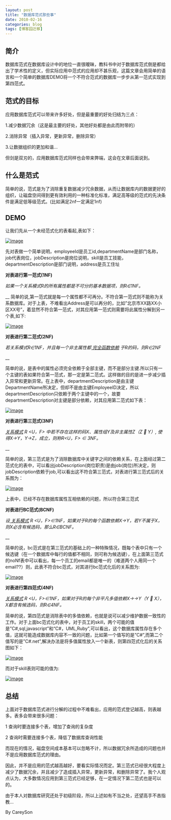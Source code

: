 ```yaml
---
layout: post
title: "数据库范式那些事"
date: 2010-02-16
categories: blog
tags: [博客园迁移]
---
```


## **简介**

数据库范式在数据库设计中的地位一直很暧昧，教科书中对于数据库范式倒是都给出了学术性的定义，但实际应用中范式的应用却不甚乐观，这篇文章会用简单的语言和一个简单的数据库DEMO将一个不符合范式的数据库一步步从第一范式实现到第四范式。

## **范式的目标**

应用数据库范式可以带来许多好处，但是最重要的好处归结为三点：

1.减少数据冗余（这是最主要的好处，其他好处都是由此而附带的）

2.消除异常（插入异常，更新异常，删除异常）

3.让数据组织的更加和谐…

但剑是双刃的，应用数据库范式同样也会带来弊端，这会在文章后面说到。

## **什么是范式**

简单的说，范式是为了消除重复数据减少冗余数据，从而让数据库内的数据更好的组织，让磁盘空间得到更有效利用的一种标准化标准，满足高等级的范式的先决条件是满足低等级范式。\(比如满足2nf一定满足1nf\)

## **DEMO**

让我们先从一个未经范式化的表看起,表如下：

[![image](https://cdn.jsdelivr.net/gh/careyson/careyson.github.io@main/assets/images/2010-02-16-/-0nf_thumb.png)](http://images.cnblogs.com/cnblogs_com/CareySon/WindowsLiveWriter/ebfdc5eb7fff_14F19/0nf_2.png)

先对表做一个简单说明，employeeId是员工id,departmentName是部门名称，job代表岗位，jobDescription是岗位说明，skill是员工技能，departmentDescription是部门说明，address是员工住址

**对表进行第一范式\(1NF\)**

_如果一个关系模式R的所有属性都是不可分的基本数据项，则R∈1NF。_

__ 简单的说,第一范式就是每一个属性都不可再分。不符合第一范式则不能称为关系数据库。对于上表，不难看出Address是可以再分的，比如”北京市XX路XX小区XX号”，着显然不符合第一范式，对其应用第一范式则需要将此属性分解到另一个表,如下:

[![image](https://cdn.jsdelivr.net/gh/careyson/careyson.github.io@main/assets/images/2010-02-16-/-1nf_thumb.png)](http://images.cnblogs.com/cnblogs_com/CareySon/WindowsLiveWriter/ebfdc5eb7fff_14F19/1nf_2.png)

**对表进行第二范式\(2NF\)**

_若关系模式R∈1NF，并且每一个非主属性都_[ _完全函数依赖_](http://baike.baidu.com/view/228997.htm) _于R的码，则R∈2NF_

__

简单的说，是表中的属性必须完全依赖于全部主键，而不是部分主键.所以只有一个主键的表如果符合第一范式，那一定是第二范式。这样做的目的是进一步减少插入异常和更新异常。在上表中，departmentDescription是由主键DepartmentName所决定，但却不是由主键EmployeeID决定，所以departmentDescription只依赖于两个主键中的一个，故要departmentDescription对主键是部分依赖，对其应用第二范式如下表：

[![image](https://cdn.jsdelivr.net/gh/careyson/careyson.github.io@main/assets/images/2010-02-16-/-3nf_thumb.png)](http://images.cnblogs.com/cnblogs_com/CareySon/WindowsLiveWriter/ebfdc5eb7fff_14F19/3nf_2.png)

**对表进行第三范式\(3NF\)**

[_关系模式_](http://baike.baidu.com/view/68347.htm) _R <U，F> 中若不存在这样的码X、属性组Y及非主属性Z（Z  Y）, 使得X→Y，Y→Z，成立，则称R<U，F> ∈ 3NF。_

__

简单的说，第三范式是为了消除数据库中关键字之间的依赖关系，在上面经过第二范式化的表中，可以看出jobDescription\(岗位职责\)是由job\(岗位\)所决定，则jobDescription依赖于job,可以看出这不符合第三范式，对表进行第三范式后的关系图为：

[![image](https://cdn.jsdelivr.net/gh/careyson/careyson.github.io@main/assets/images/2010-02-16-/-3nf1_thumb.png)](http://images.cnblogs.com/cnblogs_com/CareySon/WindowsLiveWriter/ebfdc5eb7fff_14F19/3nf1_2.png)

上表中，已经不存在数据库属性互相依赖的问题，所以符合第三范式

**对表进行BC范式\(BCNF\)**

_设_[ _关系模式_](http://baike.baidu.com/view/68347.htm) _R <U，F>∈1NF，如果对于R的每个函数依赖X→Y，若Y不属于X，则X必含有候选码，那么R∈BCNF。_

__

简单的说，bc范式是在第三范式的基础上的一种特殊情况，既每个表中只有一个候选键（在一个数据库中每行的值都不相同，则可称为候选键），在上面第三范式的noNf表中可以看出，每一个员工的email都是唯一的（难道两个人用同一个email??）则，此表不符合bc范式，对其进行bc范式化后的关系图为:

[![image](https://cdn.jsdelivr.net/gh/careyson/careyson.github.io@main/assets/images/2010-02-16-/-bcnf_thumb.png)](http://images.cnblogs.com/cnblogs_com/CareySon/WindowsLiveWriter/ebfdc5eb7fff_14F19/bcnf_2.png)

**对表进行第四范式\(4NF\)**

[_关系模式_](http://baike.baidu.com/view/68347.htm) _R <U，F>∈1NF，如果对于R的每个非平凡多值依赖X→→Y（Y  X），X都含有候选码，则R∈4NF。_

简单的说，第四范式是消除表中的多值依赖，也就是说可以减少维护数据一致性的工作。对于上面bc范式化的表中，对于员工的skill，两个可能的值是”C\#,sql,javascript”和“C\#，UML,Ruby”,可以看出，这个数据库属性存在多个值，这就可能造成数据库内容不一致的问题，比如第一个值写的是”C\#”,而第二个值写的是”C\#.net”,解决办法是将多值属性放入一个新表，则第四范式化后的关系图如下：

[![image](https://cdn.jsdelivr.net/gh/careyson/careyson.github.io@main/assets/images/2010-02-16-/-4nf_thumb.png)](http://images.cnblogs.com/cnblogs_com/CareySon/WindowsLiveWriter/ebfdc5eb7fff_14F19/4nf_2.png)

而对于skill表则可能的值为:

[![image](https://cdn.jsdelivr.net/gh/careyson/careyson.github.io@main/assets/images/2010-02-16-/-4nfdemo_thumb.png)](http://images.cnblogs.com/cnblogs_com/CareySon/WindowsLiveWriter/ebfdc5eb7fff_14F19/4nfdemo_2.png)

## **总结**

上面对于数据库范式进行分解的过程中不难看出，应用的范式登记越高，则表越多。表多会带来很多问题：

1 查询时要连接多个表，增加了查询的复杂度

2 查询时需要连接多个表，降低了数据库查询性能

而现在的情况，磁盘空间成本基本可以忽略不计，所以数据冗余所造成的问题也并不是应用数据库范式的理由。

因此，并不是应用的范式越高越好，要看实际情况而定。第三范式已经很大程度上减少了数据冗余，并且减少了造成插入异常，更新异常，和删除异常了。我个人观点认为，大多数情况应用到第三范式已经足够，在一定情况下第二范式也是可以的。

由于本人对数据库研究还处于初级阶段，所以上述如有不当之处，还望高手不吝指教…

By CareySon
